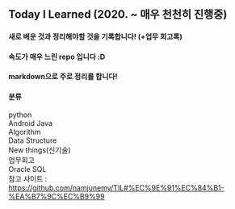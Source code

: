 ## Today I Learned (2020. ~ 매우 천천히 진행중)
#### 새로 배운 것과 정리해야할 것을 기록합니다! (+업무 회고록)
#### 속도가 매우 느린 repo 입니다 :D
#### markdown으로 주로 정리를 합니다!


#### 분류
python <br/>
Android Java <br/>
Algorithm <br/>
Data Structure <br/>
New things(신기술) <br/>
업무회고<br/>
Oracle SQL<br/>
참고 사이트 : https://github.com/namjunemy/TIL#%EC%9E%91%EC%84%B1-%EA%B7%9C%EC%B9%99
